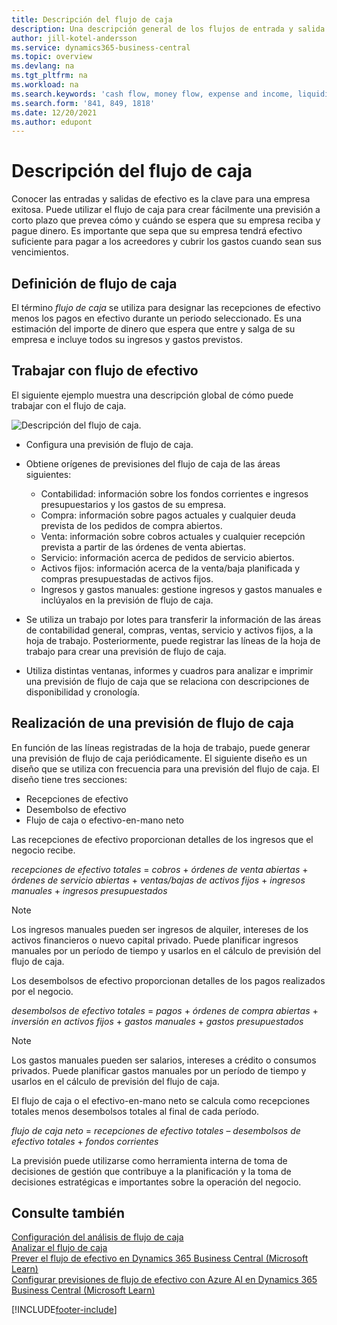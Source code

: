```yaml
---
title: Descripción del flujo de caja
description: Una descripción general de los flujos de entrada y salida de efectivo para ayudar a pronosticar los importes que se recibirán y que se pagarán.
author: jill-kotel-andersson
ms.service: dynamics365-business-central
ms.topic: overview
ms.devlang: na
ms.tgt_pltfrm: na
ms.workload: na
ms.search.keywords: 'cash flow, money flow, expense and income, liquidity, cash receipts minus cash payments'
ms.search.form: '841, 849, 1818'
ms.date: 12/20/2021
ms.author: edupont
---
```


# <a name="cash-flow-overview"></a>Descripción del flujo de caja

Conocer las entradas y salidas de efectivo es la clave para una empresa exitosa. Puede utilizar el flujo de caja para crear fácilmente una previsión a corto plazo que prevea cómo y cuándo se espera que su empresa reciba y pague dinero. Es importante que sepa que su empresa tendrá efectivo suficiente para pagar a los acreedores y cubrir los gastos cuando sean sus vencimientos.

## <a name="definition-of-cash-flow"></a>Definición de flujo de caja

El término *flujo de caja* se utiliza para designar las recepciones de efectivo menos los pagos en efectivo durante un periodo seleccionado. Es una estimación del importe de dinero que espera que entre y salga de su empresa e incluye todos su ingresos y gastos previstos.

## <a name="work-with-cash-flow"></a>Trabajar con flujo de efectivo

El siguiente ejemplo muestra una descripción global de cómo puede trabajar con el flujo de caja.

![Descripción del flujo de caja.](media/finance_cash_flow_overview.png "Información general sobre el flujo de caja")

- Configura una previsión de flujo de caja.  

- Obtiene orígenes de previsiones del flujo de caja de las áreas siguientes:  

  - Contabilidad: información sobre los fondos corrientes e ingresos presupuestarios y los gastos de su empresa.  
  - Compra: información sobre pagos actuales y cualquier deuda prevista de los pedidos de compra abiertos.  
  - Venta: información sobre cobros actuales y cualquier recepción prevista a partir de las órdenes de venta abiertas.  
  - Servicio: información acerca de pedidos de servicio abiertos.  
  - Activos fijos: información acerca de la venta/baja planificada y compras presupuestadas de activos fijos.  
  - Ingresos y gastos manuales: gestione ingresos y gastos manuales e inclúyalos en la previsión de flujo de caja.  
- Se utiliza un trabajo por lotes para transferir la información de las áreas de contabilidad general, compras, ventas, servicio y activos fijos, a la hoja de trabajo. Posteriormente, puede registrar las líneas de la hoja de trabajo para crear una previsión de flujo de caja.  
- Utiliza distintas ventanas, informes y cuadros para analizar e imprimir una previsión de flujo de caja que se relaciona con descripciones de disponibilidad y cronología.  

## <a name="making-a-cash-flow-forecast"></a>Realización de una previsión de flujo de caja

En función de las líneas registradas de la hoja de trabajo, puede generar una previsión de flujo de caja periódicamente. El siguiente diseño es un diseño que se utiliza con frecuencia para una previsión del flujo de caja. El diseño tiene tres secciones:

- Recepciones de efectivo  
- Desembolso de efectivo  
- Flujo de caja o efectivo-en-mano neto  

Las recepciones de efectivo proporcionan detalles de los ingresos que el negocio recibe.

*recepciones de efectivo totales* = *cobros* + *órdenes de venta abiertas* + *órdenes de servicio abiertas* + *ventas/bajas de activos fijos* + *ingresos manuales* + *ingresos presupuestados*

> [!NOTE]
> Los ingresos manuales pueden ser ingresos de alquiler, intereses de los activos financieros o nuevo capital privado. Puede planificar ingresos manuales por un período de tiempo y usarlos en el cálculo de previsión del flujo de caja.

Los desembolsos de efectivo proporcionan detalles de los pagos realizados por el negocio.

*desembolsos de efectivo totales* = *pagos* + *órdenes de compra abiertas* + *inversión en activos fijos* + *gastos manuales* + *gastos presupuestados*

> [!NOTE]
> Los gastos manuales pueden ser salarios, intereses a crédito o consumos privados. Puede planificar gastos manuales por un período de tiempo y usarlos en el cálculo de previsión del flujo de caja.

El flujo de caja o el efectivo-en-mano neto se calcula como recepciones totales menos desembolsos totales al final de cada período.

*flujo de caja neto* = *recepciones de efectivo totales* – *desembolsos de efectivo totales* + *fondos corrientes*

La previsión puede utilizarse como herramienta interna de toma de decisiones de gestión que contribuye a la planificación y la toma de decisiones estratégicas e importantes sobre la operación del negocio.

## <a name="see-also"></a>Consulte también

[Configuración del análisis de flujo de caja](finance-setup-cash-flow-analyses.md)  
[Analizar el flujo de caja](finance-analyze-cash-flow.md)  
[Prever el flujo de efectivo en Dynamics 365 Business Central (Microsoft Learn)](/learn/modules/forecast-cash-flow-dynamics-365-business-central/index)  
[Configurar previsiones de flujo de efectivo con Azure AI en Dynamics 365 Business Central (Microsoft Learn)](/learn/modules/setup-cash-flow-forecasts/)  

[!INCLUDE[footer-include](includes/footer-banner.md)]
